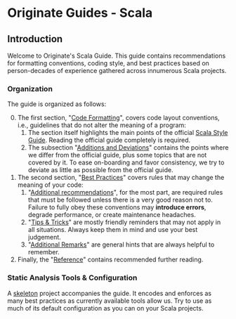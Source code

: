 Originate Guides - Scala
=======================

Introduction
------------

Welcome to Originate's Scala Guide.
This guide contains recommendations for formatting conventions, coding style,
and best practices based on person-decades of experience gathered across
innumerous Scala projects.

### Organization

The guide is organized as follows:

0. The first section, "[Code Formatting](CodeFormatting.md#code-formatting)",
covers code layout conventions, i.e., guidelines that do not alter the meaning
of a program:
    1. The section itself highlights the main points of the official
    [Scala Style Guide].
    Reading the official guide completely is required.
    1. The subsection
    "[Additions and Deviations](CodeFormatting.md#additions-and-deviations)"
    contains the points where we differ from the official guide, plus some
    topics that are not covered by it.
    To ease on-boarding and favor consistency, we try to deviate as little as
    possible from the official guide.
0. The second section, "[Best Practices](BestPractices.md#best-practices)"
covers rules that may change the meaning of your code:
    1. "[Additional recommendations](BestPractices.md#additional-recommendations)",
    for the most part, are required rules that must be followed unless there is
    a very good reason not to.
    Failure to fully obey these conventions may **introduce errors**, degrade
    performance, or create maintenance headaches.
    1. "[Tips & Tricks](TipsTricks.md)" are mostly friendly
    reminders that may not apply in all situations.
    Always keep them in mind and use your best judgement.
    1. "[Additional Remarks](AdditionalRemarks.md#additional-remarks)" are
    general hints that are always helpful to remember.
0. Finally, the "[Reference](Reference.md)" contains recommended
    further reading.

### Static Analysis Tools & Configuration

A [skeleton](skeleton/) project accompanies the guide.
It encodes and enforces as many best practices as currently available tools
allow us.
Try to use as much of its default configuration as you can on your Scala projects.

[Scala Style Guide]: http://docs.scala-lang.org/style/

